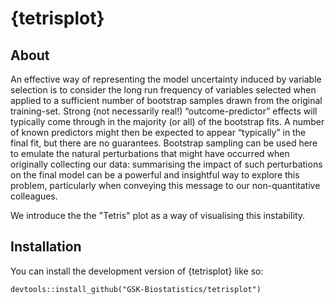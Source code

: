 # {tetrisplot}

## About
An effective way of representing the model uncertainty induced by variable selection is to consider the long run frequency of variables selected when applied to a sufficient number of bootstrap samples drawn from the original training-set. Strong (not necessarily real!) “outcome-predictor” effects will typically come through in the majority (or all) of the bootstrap fits. A number of known predictors might then be expected to appear “typically” in the final fit, but there are no guarantees. Bootstrap sampling can be used here to emulate the natural perturbations that might have occurred when originally collecting our data: summarising the impact of such perturbations on the final model can be a powerful and insightful way to explore this problem, particularly when conveying this message to our non-quantitative colleagues.

We introduce the the "Tetris" plot as a way of visualising this instability.

## Installation
You can install the development version of {tetrisplot} like so:
```
devtools::install_github("GSK-Biostatistics/tetrisplot")
```